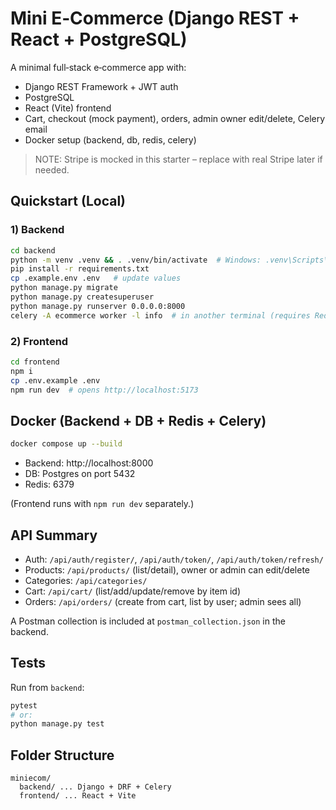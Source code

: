 # Mini E‑Commerce (Django REST + React + PostgreSQL)

A minimal full‑stack e‑commerce app with:
- Django REST Framework + JWT auth
- PostgreSQL
- React (Vite) frontend
- Cart, checkout (mock payment), orders, admin owner edit/delete, Celery email
- Docker setup (backend, db, redis, celery)

> NOTE: Stripe is mocked in this starter – replace with real Stripe later if needed.

## Quickstart (Local)

### 1) Backend
```bash
cd backend
python -m venv .venv && . .venv/bin/activate  # Windows: .venv\Scripts\activate
pip install -r requirements.txt
cp .example.env .env   # update values
python manage.py migrate
python manage.py createsuperuser
python manage.py runserver 0.0.0.0:8000
celery -A ecommerce worker -l info  # in another terminal (requires Redis)
```

### 2) Frontend
```bash
cd frontend
npm i
cp .env.example .env
npm run dev  # opens http://localhost:5173
```

## Docker (Backend + DB + Redis + Celery)
```bash
docker compose up --build
```
- Backend: http://localhost:8000
- DB: Postgres on port 5432
- Redis: 6379

(Frontend runs with `npm run dev` separately.)

## API Summary
- Auth: `/api/auth/register/`, `/api/auth/token/`, `/api/auth/token/refresh/`
- Products: `/api/products/` (list/detail), owner or admin can edit/delete
- Categories: `/api/categories/`
- Cart: `/api/cart/` (list/add/update/remove by item id)
- Orders: `/api/orders/` (create from cart, list by user; admin sees all)

A Postman collection is included at `postman_collection.json` in the backend.

## Tests
Run from `backend`:
```bash
pytest
# or:
python manage.py test
```

## Folder Structure
```
miniecom/
  backend/ ... Django + DRF + Celery
  frontend/ ... React + Vite
```

